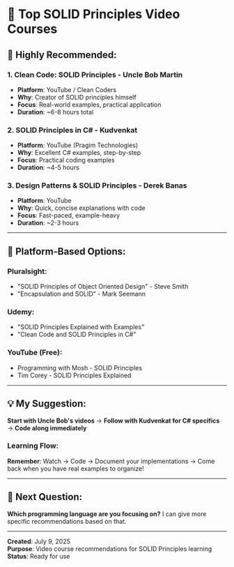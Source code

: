 # 🎥 **Top SOLID Principles Video Courses**

## 🌟 **Highly Recommended:**

### **1. Clean Code: SOLID Principles - Uncle Bob Martin**

- **Platform**: YouTube / Clean Coders
- **Why**: Creator of SOLID principles himself
- **Focus**: Real-world examples, practical application
- **Duration**: ~6-8 hours total

### **2. SOLID Principles in C# - Kudvenkat**

- **Platform**: YouTube (Pragim Technologies)
- **Why**: Excellent C# examples, step-by-step
- **Focus**: Practical coding examples
- **Duration**: ~4-5 hours

### **3. Design Patterns & SOLID Principles - Derek Banas**

- **Platform**: YouTube
- **Why**: Quick, concise explanations with code
- **Focus**: Fast-paced, example-heavy
- **Duration**: ~2-3 hours

---

## 🎯 **Platform-Based Options:**

### **Pluralsight:**

- "SOLID Principles of Object Oriented Design" - Steve Smith
- "Encapsulation and SOLID" - Mark Seemann

### **Udemy:**

- "SOLID Principles Explained with Examples"
- "Clean Code and SOLID Principles in C#"

### **YouTube (Free):**

- Programming with Mosh - SOLID Principles
- Tim Corey - SOLID Principles Explained

---

## 💡 **My Suggestion:**

**Start with Uncle Bob's videos** → **Follow with Kudvenkat for C# specifics** → **Code along immediately**

### **Learning Flow:**

**Remember**: Watch → Code → Document your implementations → Come back when you have real examples to organize!

---

## 🤔 **Next Question:**

**Which programming language are you focusing on?** I can give more specific recommendations based on that.

---

**Created**: July 9, 2025  
**Purpose**: Video course recommendations for SOLID Principles learning  
**Status**: Ready for use
